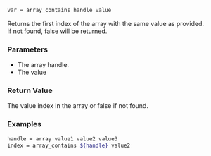 ```sh
var = array_contains handle value
```

Returns the first index of the array with the same value as provided.<br>
If not found, false will be returned.

### Parameters

* The array handle.
* The value

### Return Value

The value index in the array or false if not found.

### Examples

```sh
handle = array value1 value2 value3
index = array_contains ${handle} value2
```
